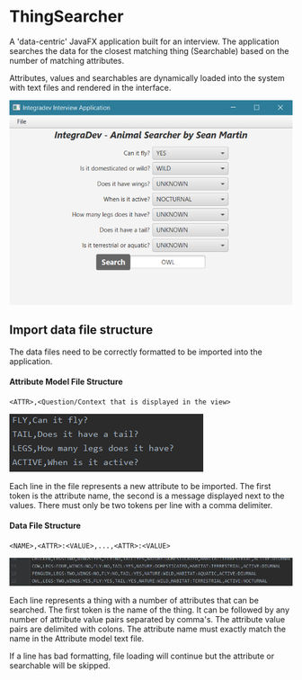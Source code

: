# ThingSearcher
A 'data-centric' JavaFX application built for an interview. The application searches the data for the closest matching thing (Searchable) based on the number of matching attributes.

Attributes, values and searchables are dynamically loaded into the system with text files and rendered in the interface.

![Application interface](img/interface.png?raw=true)

## Import data file structure
The data files need to be correctly formatted to be imported into the application.

#### Attribute Model File Structure
```
<ATTR>,<Question/Context that is displayed in the view>
```
![Attributes text file formatting](img/attributes.PNG?raw=true)

Each line in the file represents a new attribute to be imported. The first token is the attribute name, the second is a message displayed next to the values. There must only be two tokens per line with a comma delimiter.

#### Data File Structure
```
<NAME>,<ATTR>:<VALUE>,...,<ATTR>:<VALUE>
```

![Data text file formatting](img/data.PNG?raw=true)

Each line represents a thing with a number of attributes that can be searched. The first token is the name of the thing. It can be followed by any number of attribute value pairs separated by comma's. The attribute value pairs are delimited with colons. The attribute name must exactly match the name in the Attribute model text file.

If a line has bad formatting, file loading will continue but the attribute or searchable will be skipped.

